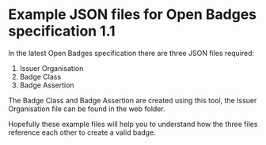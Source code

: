 # Example JSON files for Open Badges specification 1.1

In the latest Open Badges specification there are three JSON files required:

1. Issuer Organisation
2. Badge Class
3. Badge Assertion

The Badge Class and Badge Assertion are created using this tool, the Issuer Organisation file can be found in the web folder.

Hopefully these example files will help you to understand how the three files reference each other to create a valid badge.